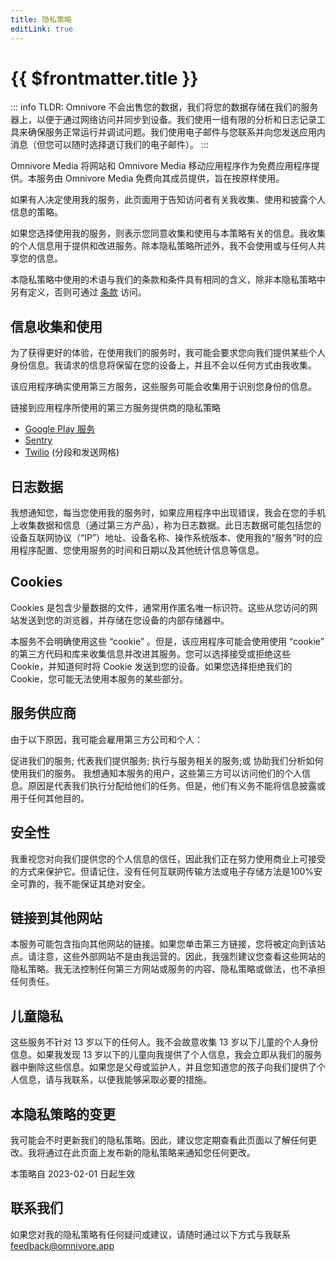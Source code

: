 ```yaml
---
title: 隐私策略
editLink: true
---
```


# {{ $frontmatter.title }}

::: info TLDR: 
Omnivore 不会出售您的数据，我们将您的数据存储在我们的服务器上，以便于通过网络访问并同步到设备。我们使用一组有限的分析和日志记录工具来确保服务正常运行并调试问题。我们使用电子邮件与您联系并向您发送应用内消息（但您可以随时选择退订我们的电子邮件）。
:::

Omnivore Media 将网站和 Omnivore Media 移动应用程序作为免费应用程序提供。本服务由 Omnivore Media 免费向其成员提供，旨在按原样使用。

如果有人决定使用我的服务，此页面用于告知访问者有关我收集、使用和披露个人信息的策略。

如果您选择使用我的服务，则表示您同意收集和使用与本策略有关的信息。我收集的个人信息用于提供和改进服务。除本隐私策略所述外，我不会使用或与任何人共享您的信息。

本隐私策略中使用的术语与我们的条款和条件具有相同的含义，除非本隐私策略中另有定义，否则可通过 [条款](https://omnivore.app/terms) 访问。

## 信息收集和使用

为了获得更好的体验，在使用我们的服务时，我可能会要求您向我们提供某些个人身份信息。我请求的信息将保留在您的设备上，并且不会以任何方式由我收集。

该应用程序确实使用第三方服务，这些服务可能会收集用于识别您身份的信息。

链接到应用程序所使用的第三方服务提供商的隐私策略

- [Google Play 服务](https://www.google.com/policies/privacy/?ref=logseq-blog)
- [Sentry](https://sentry.io/privacy/)
- [Twilio](https://www.twilio.com/legal/privacy) (分段和发送网格)

## 日志数据

我想通知您，每当您使用我的服务时，如果应用程序中出现错误，我会在您的手机上收集数据和信息（通过第三方产品），称为日志数据。此日志数据可能包括您的设备互联网协议（“IP”）地址、设备名称、操作系统版本、使用我的“服务”时的应用程序配置、您使用服务的时间和日期以及其他统计信息等信息。

## Cookies

Cookies 是包含少量数据的文件，通常用作匿名唯一标识符。这些从您访问的网站发送到您的浏览器，并存储在您设备的内部存储器中。

本服务不会明确使用这些 “cookie” 。但是，该应用程序可能会使用使用 “cookie” 的第三方代码和库来收集信息并改进其服务。您可以选择接受或拒绝这些 Cookie，并知道何时将 Cookie 发送到您的设备。如果您选择拒绝我们的 Cookie，您可能无法使用本服务的某些部分。

## 服务供应商

由于以下原因，我可能会雇用第三方公司和个人：

促进我们的服务;
代表我们提供服务;
执行与服务相关的服务;或
协助我们分析如何使用我们的服务。
我想通知本服务的用户，这些第三方可以访问他们的个人信息。原因是代表我们执行分配给他们的任务。但是，他们有义务不能将信息披露或用于任何其他目的。

## 安全性

我重视您对向我们提供您的个人信息的信任，因此我们正在努力使用商业上可接受的方式来保护它。但请记住，没有任何互联网传输方法或电子存储方法是100%安全可靠的，我不能保证其绝对安全。

## 链接到其他网站

本服务可能包含指向其他网站的链接。如果您单击第三方链接，您将被定向到该站点。请注意，这些外部网站不是由我运营的。因此，我强烈建议您查看这些网站的隐私策略。我无法控制任何第三方网站或服务的内容、隐私策略或做法，也不承担任何责任。

## 儿童隐私

这些服务不针对 13 岁以下的任何人。我不会故意收集 13 岁以下儿童的个人身份信息。如果我发现 13 岁以下的儿童向我提供了个人信息，我会立即从我们的服务器中删除这些信息。如果您是父母或监护人，并且您知道您的孩子向我们提供了个人信息，请与我联系，以便我能够采取必要的措施。

## 本隐私策略的变更

我可能会不时更新我们的隐私策略。因此，建议您定期查看此页面以了解任何更改。我将通过在此页面上发布新的隐私策略来通知您任何更改。

本策略自 2023-02-01 日起生效

## 联系我们

如果您对我的隐私策略有任何疑问或建议，请随时通过以下方式与我联系 feedback@omnivore.app
